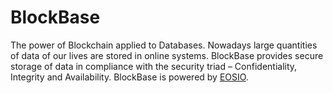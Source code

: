 # BlockBase
The power of Blockchain applied to Databases. Nowadays large quantities of data of our lives are stored in online systems. BlockBase provides secure storage of data in compliance with the security triad – Confidentiality, Integrity and Availability. BlockBase is powered by [EOSIO](https://eos.io). 










